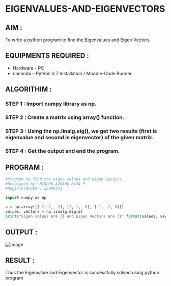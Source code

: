 # EIGENVALUES-AND-EIGENVECTORS
## AIM :

To write a python program to find the Eigenvalues and Eigen Vectors

## EQUIPMENTS REQUIRED :
- Hardware - PC
- naconda – Python 3.7 Installation / Moodle-Code Runner
## ALGORITHIM :

### STEP 1 : Import numpy library as np.

### STEP 2 : Create a matrix using array() function.

### STEP 3 : Using the np.linalg.eig(), we get two results (first is eigenvalue and second is eigenvector) of the given matrix.

### STEP 4 : Get the output and end the program.


## PROGRAM :
```python
#Program to find the eigen values and eigen vectors.
#Developed by: MIDHUN AZHAHU RAJA P
#RegisterNumber: 22008311

import numpy as np

a = np.array([[-2, 2, -3], [2, 1, -6], [-1, -2, 0]])
values, vectors = np.linalg.eig(a)
print("Eigen values are {} and Eigen Vectors are {}".format(values, vectors))
```
## OUTPUT :
![image](https://user-images.githubusercontent.com/118054670/214371451-1c7db822-eb6d-4039-bed1-2360e714f17a.png)

## RESULT :
Thus the Eigenvalue and Eigenvector is successfully solved using python program
